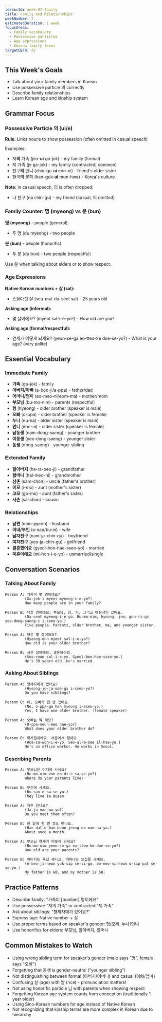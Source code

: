 ```yaml
---
lessonId: week-07-family
title: Family and Relationships
weekNumber: 7
estimatedDuration: 1 week
focusAreas:
  - Family vocabulary
  - Possessive particles
  - Age expressions
  - Korean family terms
targetCEFR: A2
---
```


## This Week's Goals

- Talk about your family members in Korean
- Use possessive particle 의 correctly
- Describe family relationships
- Learn Korean age and kinship system

## Grammar Focus

### Possessive Particle 의 (ui/e)

**Rule:** Links nouns to show possession (often omitted in casual speech)

Examples:
- 저**의** 가족 (jeo-**ui** ga-jok) - my family (formal)
- 제 가족 (je ga-jok) - my family (contracted, common)
- 친구**의** 언니 (chin-gu-**ui** eon-ni) - friend's older sister
- 한국**의** 문화 (han-guk-**ui** mun-hwa) - Korea's culture

**Note:** In casual speech, 의 is often dropped:
- 나 친구 (na chin-gu) - my friend (casual, 의 omitted)

### Family Counter: 명 (myeong) vs 분 (bun)

**명 (myeong)** - people (general):
- 두 명 (du myeong) - two people

**분 (bun)** - people (honorific):
- 두 분 (du bun) - two people (respectful)

Use 분 when talking about elders or to show respect.

### Age Expressions

**Native Korean numbers + 살 (sal):**
- 스물다섯 살 (seu-mul-da-seot sal) - 25 years old

**Asking age (informal):**
- 몇 살이에요? (myeot sal-i-e-yo?) - How old are you?

**Asking age (formal/respectful):**
- 연세가 어떻게 되세요? (yeon-se-ga eo-tteo-ke doe-se-yo?) - What is your age? (very polite)

## Essential Vocabulary

### Immediate Family
- **가족** (ga-jok) - family
- **아버지/아빠** (a-beo-ji/a-ppa) - father/dad
- **어머니/엄마** (eo-meo-ni/eom-ma) - mother/mom
- **부모님** (bu-mo-nim) - parents (respectful)
- **형** (hyeong) - older brother (speaker is male)
- **오빠** (o-ppa) - older brother (speaker is female)
- **누나** (nu-na) - older sister (speaker is male)
- **언니** (eon-ni) - older sister (speaker is female)
- **남동생** (nam-dong-saeng) - younger brother
- **여동생** (yeo-dong-saeng) - younger sister
- **동생** (dong-saeng) - younger sibling

### Extended Family
- **할아버지** (ha-ra-beo-ji) - grandfather
- **할머니** (hal-meo-ni) - grandmother
- **삼촌** (sam-chon) - uncle (father's brother)
- **이모** (i-mo) - aunt (mother's sister)
- **고모** (go-mo) - aunt (father's sister)
- **사촌** (sa-chon) - cousin

### Relationships
- **남편** (nam-pyeon) - husband
- **아내/부인** (a-nae/bu-in) - wife
- **남자친구** (nam-ja-chin-gu) - boyfriend
- **여자친구** (yeo-ja-chin-gu) - girlfriend
- **결혼했어요** (gyeol-hon-hae-sseo-yo) - married
- **미혼이에요** (mi-hon-i-e-yo) - unmarried/single

## Conversation Scenarios

### Talking About Family

```
Person A: 가족이 몇 명이에요?
         (Ga-jok-i myeot myeong-i-e-yo?)
         How many people are in your family?

Person B: 다섯 명이에요. 부모님, 형, 저, 그리고 여동생이 있어요.
         (Da-seot myeong-i-e-yo. Bu-mo-nim, hyeong, jeo, geu-ri-go yeo-dong-saeng-i i-sseo-yo.)
         Five people. Parents, older brother, me, and younger sister.

Person A: 형은 몇 살이에요?
         (Hyeong-eun myeot sal-i-e-yo?)
         How old is your older brother?

Person B: 서른 살이에요. 결혼했어요.
         (Seo-reun sal-i-e-yo. Gyeol-hon-hae-sseo-yo.)
         He's 30 years old. He's married.
```

### Asking About Siblings

```
Person A: 형제자매가 있어요?
         (Hyeong-je-ja-mae-ga i-sseo-yo?)
         Do you have siblings?

Person B: 네, 오빠가 한 명 있어요.
         (Ne, o-ppa-ga han myeong i-sseo-yo.)
         Yes, I have one older brother. (female speaker)

Person A: 오빠는 뭐 해요?
         (O-ppa-neun mwo hae-yo?)
         What does your older brother do?

Person B: 회사원이에요. 서울에서 일해요.
         (Hoe-sa-won-i-e-yo. Seo-ul-e-seo il-hae-yo.)
         He's an office worker. He works in Seoul.
```

### Describing Parents

```
Person A: 부모님은 어디에 사세요?
         (Bu-mo-nim-eun eo-di-e sa-se-yo?)
         Where do your parents live?

Person B: 부산에 사세요.
         (Bu-san-e sa-se-yo.)
         They live in Busan.

Person A: 자주 만나요?
         (Ja-ju man-na-yo?)
         Do you meet them often?

Person B: 한 달에 한 번 정도 만나요.
         (Han dal-e han beon jeong-do man-na-yo.)
         About once a month.

Person A: 부모님 연세가 어떻게 되세요?
         (Bu-mo-nim yeon-se-ga eo-tteo-ke doe-se-yo?)
         How old are your parents?

Person B: 아버지는 육십 세시고, 어머니는 오십팔 세세요.
         (A-beo-ji-neun yuk-sip se-si-go, eo-meo-ni-neun o-sip-pal se-se-yo.)
         My father is 60, and my mother is 58.
```

## Practice Patterns

- Describe family: "가족이 [number] 명이에요"
- Use possessive: "저의 가족" or contracted "제 가족"
- Ask about siblings: "형제자매가 있어요?"
- Express age: Native number + 살
- Use proper terms based on speaker's gender: 형/오빠, 누나/언니
- Use honorifics for elders: 부모님, 할아버지, 할머니

## Common Mistakes to Watch

- Using wrong sibling term for speaker's gender (male says "형", female says "오빠")
- Forgetting that 동생 is gender-neutral ("younger sibling")
- Not distinguishing between formal (아버지/어머니) and casual (아빠/엄마)
- Confusing 살 (age) with 쌀 (rice) - pronunciation matters!
- Not using honorific particle 님 with parents when showing respect
- Forgetting Korean age system counts from conception (traditionally 1 year older)
- Using Sino-Korean numbers for age instead of Native Korean
- Not recognizing that kinship terms are more complex in Korean due to hierarchy
